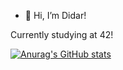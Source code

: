 - 👋 Hi, I’m Didar!

Currently studying at 42!

[![Anurag's GitHub stats](https://github-readme-stats.vercel.app/api?username=doreshev&count_private=true&show_icons=true&theme=transparent)](https://github.com/anuraghazra/github-readme-stats)
